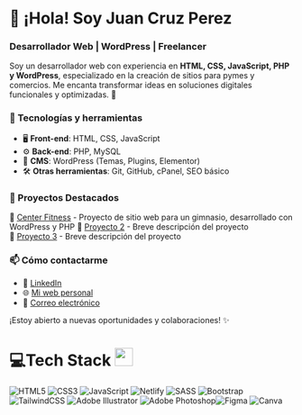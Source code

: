 # 👋 ¡Hola! Soy Juan Cruz Perez 
### Desarrollador Web | WordPress | Freelancer  

Soy un desarrollador web con experiencia en **HTML, CSS, JavaScript, PHP y WordPress**, especializado en la creación de sitios para pymes y comercios. Me encanta transformar ideas en soluciones digitales funcionales y optimizadas. 🚀

### 🚀 Tecnologías y herramientas
- 🖥️ **Front-end**: HTML, CSS, JavaScript
- ⚙️ **Back-end**: PHP, MySQL
- 🎨 **CMS**: WordPress (Temas, Plugins, Elementor)
- 🛠️ **Otras herramientas**: Git, GitHub, cPanel, SEO básico

### 📌 Proyectos Destacados
🔹 [Center Fitness](https://github.com/juampere/centerfitness) - Proyecto de sitio web para un gimnasio, desarrollado con WordPress y PHP
🔹 [Proyecto 2](#) - Breve descripción del proyecto  
🔹 [Proyecto 3](#) - Breve descripción del proyecto  

### 📫 Cómo contactarme
- 💼 [LinkedIn](https://www.linkedin.com/in/juan-cruz-perez-20a1911b2/)
- 🌐 [Mi web personal](#)
- 📧 [Correo electrónico](mailto:jcperezdot@gmail.com)

¡Estoy abierto a nuevas oportunidades y colaboraciones! ✨




# 💻Tech Stack <img src = "https://media2.giphy.com/media/QssGEmpkyEOhBCb7e1/giphy.gif?cid=ecf05e47a0n3gi1bfqntqmob8g9aid1oyj2wr3ds3mg700bl&rid=giphy.gif" width = 32px>

![HTML5](https://img.shields.io/badge/html5-%23E34F26.svg?style=for-the-badge&logo=html5&logoColor=white) ![CSS3](https://img.shields.io/badge/css3-%231572B6.svg?style=for-the-badge&logo=css3&logoColor=white) ![JavaScript](https://img.shields.io/badge/javascript-%23323330.svg?style=for-the-badge&logo=javascript&logoColor=%23F7DF1E) ![Netlify](https://img.shields.io/badge/netlify-%23000000.svg?style=for-the-badge&logo=netlify&logoColor=#00C7B7) ![SASS](https://img.shields.io/badge/sass-firebrick.svg?style=for-the-badge&logo=sass&logoColor=white) ![Bootstrap](https://img.shields.io/badge/bootstrap-%23430098.svg?style=for-the-badge&logo=bootstrap&logoColor=white) ![TailwindCSS](https://img.shields.io/badge/tailwindcss-%2338B2AC.svg?style=for-the-badge&logo=tailwind-css&logoColor=white) ![Adobe Illustrator](https://img.shields.io/badge/adobeillustrator-%23FF9A00.svg?style=for-the-badge&logo=adobeillustrator&logoColor=white) ![Adobe Photoshop](https://img.shields.io/badge/adobephotoshop-%2331A8FF.svg?style=for-the-badge&logo=adobephotoshop&logoColor=white)![Figma](https://img.shields.io/badge/figma-black.svg?style=for-the-badge&logo=figma&logoColor=red) ![Canva](https://img.shields.io/badge/Canva-%2300C4CC.svg?style=for-the-badge&logo=Canva&logoColor=white) 
<!--
**juampere/juampere** is a ✨ _special_ ✨ repository because its `README.md` (this file) appears on your GitHub profile.

Here are some ideas to get you started:

- 🔭 I’m currently working on ...
- 🌱 I’m currently learning ...
- 👯 I’m looking to collaborate on ...
- 🤔 I’m looking for help with ...
- 💬 Ask me about ...
- 📫 How to reach me: ...
- 😄 Pronouns: ...
- ⚡ Fun fact: ...
-->
